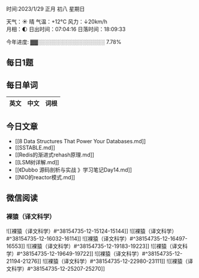 

时间:2023/1/29 正月 初八 星期日

天气：☀️   晴 气温：+12°C 风力：↓20km/h  
月相：🌓 日出时间：07:04:16 日落时间：18:09:33

今年进度: ▓▓░░░░░░░░░░░░░░░░░░ 7.78%


## 每日1题


## 每日单词

| 英文       | 中文       |词根|
| ---------- | ---------- | ---|


## 今日文章
 
- [[8 Data Structures That Power Your Databases.md]]
- [[SSTABLE.md]]
- [[Redis的渐进式rehash原理.md]]
- [[LSM树详解.md]]
- [[《Dubbo 源码剖析与实战 》学习笔记Day14.md]]
- [[NIO的reactor模式.md]]


## 微信阅读

<!-- start of weread -->

### 裸猿（译文科学）
![[裸猿（译文科学）#^38154735-12-15124-15144]]
![[裸猿（译文科学）#^38154735-12-16032-16114]]
![[裸猿（译文科学）#^38154735-12-16497-16553]]
![[裸猿（译文科学）#^38154735-12-19183-19223]]
![[裸猿（译文科学）#^38154735-12-19649-19722]]
![[裸猿（译文科学）#^38154735-12-21194-21276]]
![[裸猿（译文科学）#^38154735-12-22980-23111]]
![[裸猿（译文科学）#^38154735-12-25207-25270]]

<!-- end of weread -->
